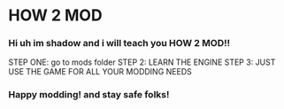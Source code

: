 # HOW 2 MOD
### Hi uh im shadow and i will teach you HOW 2 MOD!!
STEP ONE:
go to mods folder
STEP 2:
LEARN THE ENGINE
STEP 3:
JUST USE THE GAME FOR ALL YOUR MODDING NEEDS
### Happy modding! and stay safe folks!